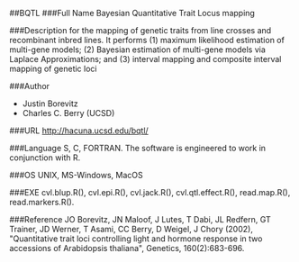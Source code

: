 ##BQTL
###Full Name
Bayesian Quantitative Trait Locus mapping

###Description
for the mapping of genetic traits from line crosses and recombinant inbred lines. It performs (1) maximum likelihood estimation of multi-gene models; (2) Bayesian estimation of multi-gene models via Laplace Approximations; and (3) interval mapping and composite interval mapping of genetic loci

###Author
* Justin Borevitz
* Charles C. Berry (UCSD)

###URL
http://hacuna.ucsd.edu/bqtl/

###Language
S, C, FORTRAN. The software is engineered to work in conjunction with R.

###OS
UNIX, MS-Windows, MacOS

###EXE
cvl.blup.R(), cvl.epi.R(), cvl.jack.R(), cvl.qtl.effect.R(), read.map.R(), read.markers.R().

###Reference
JO Borevitz, JN Maloof, J Lutes, T Dabi, JL Redfern, GT Trainer, JD Werner, T Asami, CC Berry, D Weigel, J Chory (2002), "Quantitative trait loci controlling light and hormone response in two accessions of Arabidopsis thaliana", Genetics, 160(2):683-696.



